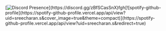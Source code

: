 [![Discord Presence](https://lanyard-profile-readme.vercel.app/api/852891784898936832?&idleMessage=Probably%20planning%20something%20big...)](https://discord.gg/zBfSCasSnX)fgh[![spotify-github-profile](https://spotify-github-profile.vercel.app/api/view?uid=sreecharan.s&cover_image=true&theme=compact)](https://spotify-github-profile.vercel.app/api/view?uid=sreecharan.s&redirect=true)
